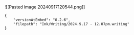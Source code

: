 ![[Pasted image 20240917120544.png]]


```handwritten-ink
{
	"versionAtEmbed": "0.2.6",
	"filepath": "Ink/Writing/2024.9.17 - 12.07pm.writing"
}
```
